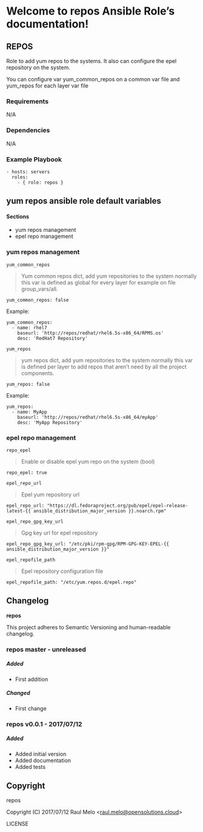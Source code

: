 Welcome to repos Ansible Role’s documentation!
==============================================

REPOS
-----

Role to add yum repos to the systems. It also can configure the epel
repository on the system.

You can configure var yum\_common\_repos on a common var file and
yum\_repos for each layer var file

### Requirements

N/A

### Dependencies

N/A

### Example Playbook

    - hosts: servers
      roles:
        - { role: repos }

yum repos ansible role default variables
----------------------------------------

#### Sections

-   yum repos management
-   epel repo management

### yum repos management

`yum_common_repos`

> Yum common repos dict, add yum repositories to the system normally
> this var is defined as global for every layer for example on file
> group\_vars/all.

    yum_common_repos: false

Example:

    yum_common_repos:
      - name: rhel7
        baseurl: 'http://repos/redhat/rhel6.5s-x86_64/RPMS.os'
        desc: 'RedHat7 Repository'

`yum_repos`

> yum repos dict, add yum repositories to the system normally this var
> is defined per layer to add repos that aren’t need by all the project
> components.

    yum_repos: false

Example:

    yum_repos:
      - name: MyApp
        baseurl: 'http://repos/redhat/rhel6.5s-x86_64/myApp'
        desc: 'MyApp Repository'

### epel repo management

`repo_epel`

> Enable or disable epel yum repo on the system (bool)

    repo_epel: true

`epel_repo_url`

> Epel yum repository url

    epel_repo_url: "https://dl.fedoraproject.org/pub/epel/epel-release-latest-{{ ansible_distribution_major_version }}.noarch.rpm"

`epel_repo_gpg_key_url`

> Gpg key url for epel repository

    epel_repo_gpg_key_url: "/etc/pki/rpm-gpg/RPM-GPG-KEY-EPEL-{{ ansible_distribution_major_version }}"

`epel_repofile_path`

> Epel repository configuration file

    epel_repofile_path: "/etc/yum.repos.d/epel.repo"

Changelog
---------

**repos**

This project adheres to Semantic Versioning and human-readable
changelog.

### repos master - unreleased

##### Added

-   First addition

##### Changed

-   First change

### repos v0.0.1 - 2017/07/12

##### Added

-   Added initial version
-   Added documentation
-   Added tests

Copyright
---------

repos

Copyright (C) 2017/07/12 Raul Melo
&lt;<raul.melo@opensolutions.cloud>&gt;

LICENSE
